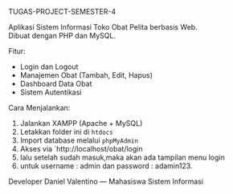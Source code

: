 TUGAS-PROJECT-SEMESTER-4

Aplikasi Sistem Informasi Toko Obat Pelita berbasis Web.  
Dibuat dengan PHP dan MySQL.

Fitur:
- Login dan Logout
- Manajemen Obat (Tambah, Edit, Hapus)
- Dashboard Data Obat
- Sistem Autentikasi

Cara Menjalankan:
1. Jalankan XAMPP (Apache + MySQL)
2. Letakkan folder ini di `htdocs`
3. Import database melalui `phpMyAdmin`
4. Akses via `http://localhost/obat/login
5. lalu setelah sudah masuk,maka akan ada tampilan menu login
6. untuk username : admin dan password : adamin123.

Developer Daniel Valentino — Mahasiswa Sistem Informasi
